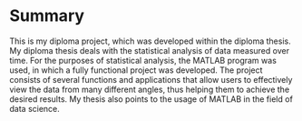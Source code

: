 # Summary
This is my diploma project, which was developed within the diploma thesis. My diploma thesis deals with the statistical analysis of data measured over time. For the purposes of statistical analysis, the MATLAB program was used, in which a fully functional project was developed. The project consists of several functions and applications that allow users to effectively view the data from many different angles, thus helping them to achieve the desired results. My thesis also points to the usage of MATLAB in the field of data science.
